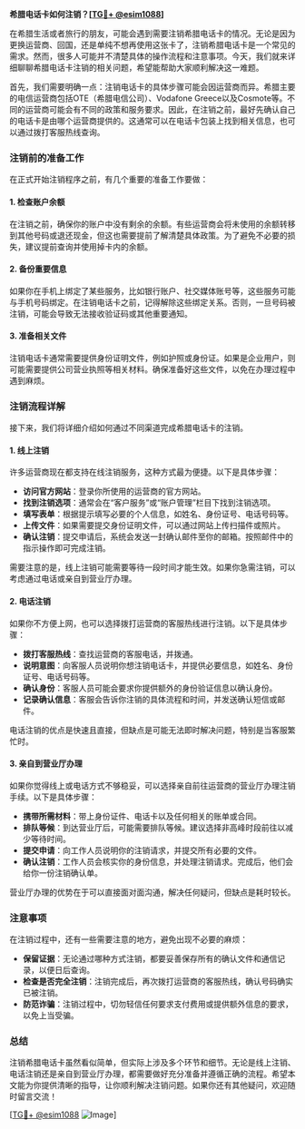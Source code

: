 **希腊电话卡如何注销？[[TG💪+ @esim1088](https://t.me/s/esim1088)]**

在希腊生活或者旅行的朋友，可能会遇到需要注销希腊电话卡的情况。无论是因为更换运营商、回国，还是单纯不想再使用这张卡了，注销希腊电话卡是一个常见的需求。然而，很多人可能并不清楚具体的操作流程和注意事项。今天，我们就来详细聊聊希腊电话卡注销的相关问题，希望能帮助大家顺利解决这一难题。

首先，我们需要明确一点：注销电话卡的具体步骤可能会因运营商而异。希腊主要的电信运营商包括OTE（希腊电信公司）、Vodafone Greece以及Cosmote等。不同的运营商可能会有不同的政策和服务要求。因此，在注销之前，最好先确认自己的电话卡是由哪个运营商提供的。这通常可以在电话卡包装上找到相关信息，也可以通过拨打客服热线查询。

### 注销前的准备工作

在正式开始注销程序之前，有几个重要的准备工作要做：

#### 1. **检查账户余额**
   在注销之前，确保你的账户中没有剩余的余额。有些运营商会将未使用的余额转移到其他号码或退还现金，但这也需要提前了解清楚具体政策。为了避免不必要的损失，建议提前查询并使用掉卡内的余额。

#### 2. **备份重要信息**
   如果你在手机上绑定了某些服务，比如银行账户、社交媒体账号等，这些服务可能与手机号码绑定。在注销电话卡之前，记得解除这些绑定关系。否则，一旦号码被注销，可能会导致无法接收验证码或其他重要通知。

#### 3. **准备相关文件**
   注销电话卡通常需要提供身份证明文件，例如护照或身份证。如果是企业用户，则可能需要提供公司营业执照等相关材料。确保准备好这些文件，以免在办理过程中遇到麻烦。

### 注销流程详解

接下来，我们将详细介绍如何通过不同渠道完成希腊电话卡的注销。

#### 1. **线上注销**
   许多运营商现在都支持在线注销服务，这种方式最为便捷。以下是具体步骤：
   
   - **访问官方网站**：登录你所使用的运营商的官方网站。
   - **找到注销选项**：通常会在“客户服务”或“账户管理”栏目下找到注销选项。
   - **填写表单**：根据提示填写必要的个人信息，如姓名、身份证号、电话号码等。
   - **上传文件**：如果需要提交身份证明文件，可以通过网站上传扫描件或照片。
   - **确认注销**：提交申请后，系统会发送一封确认邮件至你的邮箱。按照邮件中的指示操作即可完成注销。

   需要注意的是，线上注销可能需要等待一段时间才能生效。如果你急需注销，可以考虑通过电话或亲自到营业厅办理。

#### 2. **电话注销**
   如果你不方便上网，也可以选择拨打运营商的客服热线进行注销。以下是具体步骤：
   
   - **拨打客服热线**：查找运营商的客服电话，并拨通。
   - **说明意图**：向客服人员说明你想注销电话卡，并提供必要信息，如姓名、身份证号、电话号码等。
   - **确认身份**：客服人员可能会要求你提供额外的身份验证信息以确认身份。
   - **记录确认信息**：客服会告诉你注销的具体流程和时间，并发送确认短信或邮件。

   电话注销的优点是快速且直接，但缺点是可能无法即时解决问题，特别是当客服繁忙时。

#### 3. **亲自到营业厅办理**
   如果你觉得线上或电话方式不够稳妥，可以选择亲自前往运营商的营业厅办理注销手续。以下是具体步骤：
   
   - **携带所需材料**：带上身份证件、电话卡以及任何相关的账单或合同。
   - **排队等候**：到达营业厅后，可能需要排队等候。建议选择非高峰时段前往以减少等待时间。
   - **提交申请**：向工作人员说明你的注销请求，并提交所有必要的文件。
   - **确认注销**：工作人员会核实你的身份信息，并处理注销请求。完成后，他们会给你一份注销确认单。

   营业厅办理的优势在于可以直接面对面沟通，解决任何疑问，但缺点是耗时较长。

### 注意事项

在注销过程中，还有一些需要注意的地方，避免出现不必要的麻烦：

- **保留证据**：无论通过哪种方式注销，都要妥善保存所有的确认文件和通信记录，以便日后查询。
- **检查是否完全注销**：注销完成后，再次拨打运营商的客服热线，确认号码确实已被注销。
- **防范诈骗**：注销过程中，切勿轻信任何要求支付费用或提供额外信息的要求，以免上当受骗。

### 总结

注销希腊电话卡虽然看似简单，但实际上涉及多个环节和细节。无论是线上注销、电话注销还是亲自到营业厅办理，都需要做好充分准备并遵循正确的流程。希望本文能为你提供清晰的指导，让你顺利解决注销问题。如果你还有其他疑问，欢迎随时留言交流！

[[TG💪+ @esim1088](https://t.me/s/esim1088) ![Image](https://i.postimg.cc/4NQfJmqS/Snipaste-2025-05-13-00-14-12.png)]